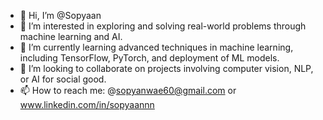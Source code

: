 - 👋 Hi, I’m @Sopyaan  
- 👀 I’m interested in exploring and solving real-world problems through machine learning and AI.  
- 🌱 I’m currently learning advanced techniques in machine learning, including TensorFlow, PyTorch, and deployment of ML models.  
- 💞️ I’m looking to collaborate on projects involving computer vision, NLP, or AI for social good.  
- 📫 How to reach me: @sopyanwae60@gmail.com or www.linkedin.com/in/sopyaannn  


<!---
Sopyaan/Sopyaan is a ✨ special ✨ repository because its `README.md` (this file) appears on your GitHub profile.
You can click the Preview link to take a look at your changes.
--->

